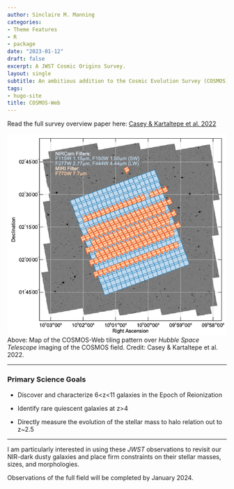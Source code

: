 ```yaml
---
author: Sinclaire M. Manning
categories:
- Theme Features
- R
- package
date: "2023-01-12"
draft: false
excerpt: A JWST Cosmic Origins Survey.
layout: single
subtitle: An ambitious addition to the Cosmic Evolution Survey (COSMOS), COSMOS-Web is a 255 hour treasury program conducted by JWST estimated to detect over 1 million galaxies. 
tags:
- hugo-site
title: COSMOS-Web
---
```


Read the full survey overview paper here: [Casey & Kartaltepe et al. 2022](https://ui.adsabs.harvard.edu/abs/2022arXiv221107865C/abstract)

![cosmos-web coverage](cosmos-web.png)
Above: Map of the COSMOS-Web tiling pattern over _Hubble Space Telescope_ imaging of the COSMOS field. Credit: Casey & Kartaltepe et al. 2022.

---
### Primary Science Goals

- Discover and characterize 6<z<11 galaxies in the Epoch of Reionization

- Identify rare quiescent galaxies at z>4

- Directly measure the evolution of the stellar mass to halo relation out to z~2.5

---

I am particularly interested in using these _JWST_ observations to revisit our NIR-dark dusty galaxies and place firm constraints on their stellar masses, sizes, and morphologies.

Observations of the full field will be completed by January 2024.

